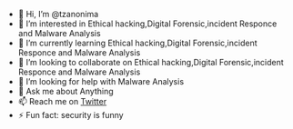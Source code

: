 - 👋 Hi, I’m @tzanonima
- 👀 I’m interested in  Ethical hacking,Digital Forensic,incident Responce and Malware Analysis
- 🌱 I’m currently learning Ethical hacking,Digital Forensic,incident Responce and Malware Analysis
- 💞️ I’m looking to collaborate on Ethical hacking,Digital Forensic,incident Responce and Malware Analysis
- 🤔 I’m looking for help with Malware Analysis
- 💬 Ask me about Anything
- 📫 Reach me on <a href="https://twitter.com/tzanonima">Twitter</a>
- ⚡ Fun fact: security is funny

<!---
tzanonima/tzanonima is a ✨ special ✨ repository because its `README.md` (this file) appears on your GitHub profile.
You can click the Preview link to take a look at your changes.
--->
